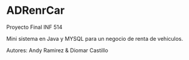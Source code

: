 # ADRenrCar
Proyecto Final INF 514

Mini sistema en Java y MYSQL para un negocio de renta de vehiculos.

Autores: Andy Ramirez & Diomar Castillo
